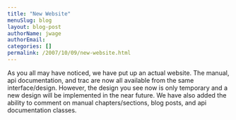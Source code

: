 ```yaml
---
title: "New Website"
menuSlug: blog
layout: blog-post
authorName: jwage
authorEmail:
categories: []
permalink: /2007/10/09/new-website.html
---
```

As you all may have noticed, we have put up an actual website. The
manual, api documentation, and trac are now all available from the same
interface/design. However, the design you see now is only temporary and
a new design will be implemented in the near future. We have also added
the ability to comment on manual chapters/sections, blog posts, and api
documentation classes.
